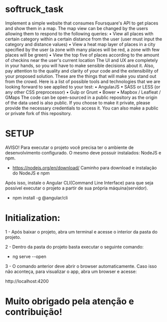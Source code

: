 # softruck_task
Implement a simple website that consumes Foursquare's API to get places and show them in a map. The map view can be changed by the users allowing them to respond to the following queries: • View all places with certain category within a certain distance from the user (user must input the category and distance values) • View a heat map layer of places in a city specified by the user (a zone with many places will be red, a zone with few places will be green) • View the top five of places according to the amount of checkins near the user's current location The UI and UX are completely in your hands, so you will have to make sensible decisions about it. Also, pay attention to the quality and clarity of your code and the extensibility of your proposed solution. These are the things that will make you stand out from the crowd. Here is a list of possible tools and technologies that we are looking forward to see applied to your test: • AngularJS • SASS or LESS (or any other CSS preprocessor) • Gulp or Grunt • Bower • Mapbox / Leafleat / GMaps The code can be open-sourced in a public repository as the origin of the data used is also public. If you choose to make it private, please provide the necessary credentials to access it. You can also make a public or private fork of this repository.

# SETUP
AVISO!
Para executar o projeto você precisa ter o ambiente de desenvolvimento configurado. O mesmo deve possuir instalados: NodeJS e npm.

- https://nodejs.org/en/download/ Caminho para download e instalação do NodeJS e npm

Após isso, instale o Angular CLI(Command Line Interface) para que seja possível executar o projeto a partir de sua própria máquina(servidor).

- npm install -g @angular/cli 

# Initialization:
1 - Após baixar o projeto, abra um terminal e acesse o interior da pasta do projeto.

2 - Dentro da pasta do projeto basta executar o seguinte comando:

  - ng serve --open
  
3 - O comando anterior deve abrir o browser automaticamente. Caso isso não aconteça, para visualizar o app, abra um browser e acesse: 

http://localhost:4200



#	Muito obrigado pela atenção e contribuição!
